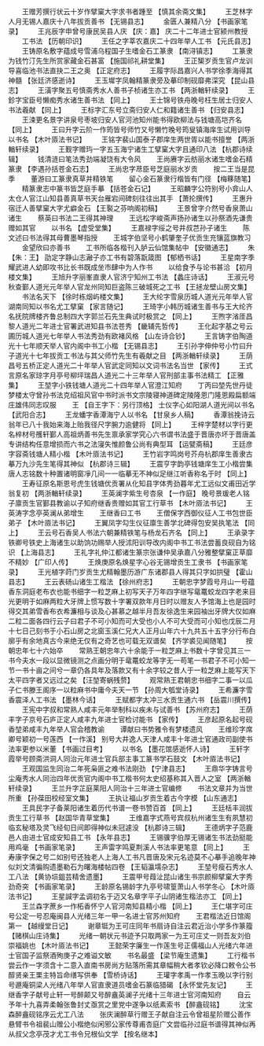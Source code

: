 <!-- { "loadSidebar": true } -->
　　王赠芳撰行状云十岁作擘窠大字求书者踵至 【慎其余斋文集】 
　　王芝林字人月无锡人嘉庆十八年拔贡善书 【无锡县志】 
　　金匮人兼精八分 【书画家笔录】 
　　王兆辰字申曾号康民吴县人庆 【庆：嘉】 庆二十二年进士官颍州教授 
　　工书法 【历朝印识】 
　　王任之字莘农嘉庆二十四年举人工书 【元氏县志】 
　　王铸原名敷字蕴成号雪浦乌程国子生嗜金石工篆隶 【南浔镇志】 
　　工篆隶为钱竹汀先生所赏家藏金石甚富 【施国祁礼耕堂集】 
　　王正榘岁贡生官卢龙训导喜临池书法直抉二王之奥 【正定府志】 
　　王履字际昌嘉兴人书学徐季海得其神髓 【张廷济感逝诗】 
　　王玉墀字凤翰精篆隶旁及摹印制砚靡弗深究 【昆山县志】 
　　王潢字聚五号慎斋秀水人善书子桢诸生亦工书 【两浙輶轩续录】 
　　王鉁字宝臣号懒痴秀水诸生善书法 【同上】 
　　王士锦号铁舟晚号枉生居士归安人书法羲献 【同上】 
　　王标字汇东号立斋归安人仁和籍诸生善书 【归安县志】 
　　王涑更名景字讲泉号枣坡归安人官河池知州能书得欧柳法与钱塘高垲齐名 【同上】 
　　王曰升字云阶一作筠皆号师竹又号懒竹晚号筠叟镇海庠生试用训导以书名 【木叶厱法书记】 
　　王铭字裴山国泰子郡庠生两世胥以能书擅誉 【两浙輶轩续录】 
　　王觐字赠玙一字五玉海宁诸生工擘窠大字且通印八法 【杭郡诗续辑】 
　　钱清涟曰笔法秀劲端凝饶有大令风 
　　王尚赓字云舫丽水诸生嗜金石精篆隶 【李遇孙括苍金石志】 
　　王尚忠字荩臣号芝庭丽水岁贡 
　　按二王当是昆季 
　　董游曰工篆隶真草并精铁笔 
　　留心金石篆隶行楷皆有门径 【梅簃随笔】 
　　精篆隶志中篆书皆芝庭手摹 【括苍金石记】 
　　王昭麟字公符别号小弇山人太仓人官江山知县善真草书天台雁宕间碑刻往往出其手 【萧抡撰传】 
　　王惠升宿迁人善擘窠大字尤癖金石 【王褧之芬响阁初稿】 
　　王景曾字介然号香泉萧山诸生 
　　蔡英曰书法二王得其神理 
　　王远松字峻斋声扬孙诸生以孙祭酒先谦贵赠如其官 
　　以书名 【虚受堂集】 
　　王嘉禄字绥之号井叔芑孙子诸生 
　　陈文述曰书法得其母曹墨琴指授 
　　王城字伯坚号小鹤肇奎子优贡生充镶蓝旗教习 
　　金望欣曰亦善书 
　　工书所临各楷刊入胪云仙馆集帖中 【安徽通志】 
　　朱 【朱：王】 劭定字静山志瀜子亦工书有碧落翫箴图 【郁栖书话】 
　　王星南字季耀武进人幼即攻书比长书既成坐巿肆中为人作书 
　　以给食予与论书甚洽 【初月楼文集】 
　　王旭升字丽峯直隶人官济宁知州工书法 【蠡庄诗话】 
　　王淑元号秋查鄞人道光元年举人官龙州同知巨盗陈三破城死之工书 【王拯龙壁山房文集】 
　　书法名天下 【徐时栋烟屿楼文集】 
　　王大纶字雪泉历城人道光元年举人官湖南同知以书名尤工擘窠 【家言随记】 
　　王琦字小韩历城诸生善书与王大纶齐名抚院牌楼齐鲁总制四大字郭兰石先生典试时极赏之 【同上】 
　　王煦字渻厓昌黎人道光二年进士官署武进知县书法苍秀 【畿辅先哲传】 
　　王化起字基之号云圃历城人道光七年举人书法秀劲有欧褚风格 【山左诗合钞】 
　　王言铸字伯陶道光十七年顺天举人官内阁中书工小楷 【无锡县志】 
　　王引孙字伸仲号小竹曰升子道光十七年拔贡工书法与其父师竹先生有羲献之目 【两浙輶轩续录】 
　　王荫昌号五桥正定人道光二十年举人官武定同知以文词书法名当世 【家传】 
　　王式言原名家琼字月亭号柳坪瑞昌人道光二十三年举人官刑部主事书法精工 【正雅集】 
　　王堃字小铁钱塘人道光二十四年举人官澄江知府 
　　丁丙曰堃先世丹徒梦楼太守曾孙书法克绍祖风官中书时派书文宗陵寝神道碑定陵隆恩门隆恩殿扁额端庄雄伟同志叹服 
　　王 【自王字下：另行顶格】 士仪字心如阳湖人道光间以书名 【武阳合志】 
　　王龙蟠字香潭海宁人以书名 【甘泉乡人稿】 
　　香潭翁挽诗云翁年已八十我始来海上贻我径尺字腕力逾健将 【同上】 
　　王梓字楚材以字行更名梓材号雘轩鄞人高祖炳善书先生禀承家学究心六书谓书法盛于晋唐亦坏于晋唐盖专讲结构任意增损而六书之法寖失惟颜鲁公尚有典型耳 【运甓斋稿】 
　　王廷彦字容斋钱塘人精小楷 【木叶厱法书记】 
　　王竹岩字鸣岗号芥舟杭郡庠生善隶古摹万九沙先生笔得其神似 【杭郡诗三辑】 
　　王震亨字韵亭钱塘庠生工小楷尝集唐人志铭数十种置诸明窗凈几间一一临摹无不神似足继江听香称名于时 【同上】 
　　王寿征原名斯恩号虎生钱塘优贡署从化知县字体秀劲暮年尤工远似文甫田近学翁复初 【两浙輶轩续录】 
　　王英澜字紫生号杏泉 【一作庭】 晚号景瑗老人铭子廪贡生官鄞县教谕以子知府继香贵赠如其官工行草书 【木叶厱法书记】 
　　王英涛字念亭英澜从弟增生 
　　王继香曰工书 
　　王僧保字西御仪征人工书包世臣弟子 【木叶厱法书记】 
　　王翼凤字勾生仪征廪生善学北碑得包安吴执笔法 【同上】 
　　王云号石香吴人书法六朝兼精铁笔与杨龙石齐名 【同上】 
　　王承录字铁卿号铁史上海诸生以助饷功赐举人授沭阳训导改内阁中书工书法尝蓄良砚自为铭识 【上海县志】 
　　王礼字礼仲江都诸生篆宗张谦仲吴承嘉八分雅整擘窠正草靡不精妙 【广印人传】 
　　王焕庚原名焕星字心谷无锡增贡生工隶书 【书画家笔录】 
　　王光植字莳门岁贡生尤精翰墨历游广东诸郡县人得其只字如拱璧 【霍山县志】 
　　王云表砀山诸生工楷法 【徐州府志】 
　　王朝忠字梦霞号月山一号蕴香东洞庭老布衣也能书细字一粒芝麻上初写天子万年四字继写鼋鼍蛟龙四字老来目光更明于如麻两粒大牙牌上惯写数十字署双款年月日时以赠友人予馆海上也是园时得交其弟雪香布衣希濂相与谈及心甚慕之越半月吾友徐逸生来园袖出牙牌大仅如麻二粒二面各四行云子曰君子不可小知而可大受也小人不可大受而可小知也戊辰二月十七日己刻书于小石山房之北窗玉溪仁兄大人正月山年六十九共五十五字分行布白廓乎有余地真古今来绝无仅有之奇艺也可载无双谱矣 【齐学裘见闻随笔】 
　　按朝忠年七十六始卒 
　　常熟王朝忠年六十余能于一粒芝麻上书数十字曾见其三一书今夫水一段以显微镜测之点画分明于鼋鼍蛟龙等字无一苟笔一书君子不可小知一节一书十亩之间兮一章仍各具年及落款又有十余字较之昔人于一粒芝麻上能写天下太平四字者又远过之矣 【汪堃寄蜗残赘】 
　　观常熟王君朝忠书细字二事一以瓜子仁书滕王阁序一以粒麻书中庸今夫天一节 【孙周大瓠堂诗录】 
　　王希濂字雪香震泽人工书法 【墨林今话】 
　　王赋都字太冲三水贡生通六书 【岳震川撰传】 
　　王宪中字叔和常熟人咸丰元年举制科以疾未与试善书 【苏州府志】 
　　王荫丰字子京号石庐正定人咸丰九年进士官检讨能书 【家传】 
　　王彦起原名起号砚香堃弟咸丰九年举人官会稽教谕 
　　谭献曰书势雅令有梦楼遗风 
　　王维珍字席卿号颖初一号莲西 【一作溪】 别号大井逸人天津人咸丰十年进士官通政司副使书法率更参以米董 【书画过目考】 
　　以书名 【墨花馆感逝怀人诗】 
　　王轩字霞举号顾斋洪洞人同治元年进士官兵部主事工篆书学石鼓文 【木叶厱法书记】 
　　王观国监生同治二年死枭匪之难书法刚劲 【宁津县志】 
　　王鼎华字铸言号尘庵秀水人同治四年优贡官内阁中书工楷书何太史绍基称其入晋人之室 【两浙輶轩续录】 
　　王兰升字芷庭莱阳人同治十三年进士官编修 
　　书法文章并为当世所重 【孙葆田校经室文集】 
　　王执让福山岁贡生着古今字模 【山东通志】 
　　王具民字子备莱阳诸生着历代书谱一卷书赞百首 【同上】 
　　王廷栝丰润拔贡生工行草书 【赵国华青草堂集】 
　　王维嘉字式燕号宾叔杭州诸生生有夙慧初临玄秘塔及灵飞经旬日间即得神似未冠遽没 【杭郡诗三辑】 
　　王德炳字子范鹿邑人由进士官成安知县工书 【永年县志】 
　　王锡骥字伯厚无锡诸生书法劲挺能用鸡毫 【书画家笔录】 
　　王声雷字鸣夏荆溪人书法率更笔意 【同上】 
　　王寿康字保之号二如别号还独老人上海人工书凡晋唐及宋元名迹莫不心摹手追晚年神似刘文清徧购遗墨勒石为曙海楼帖四卷 【王韬瀛壖杂志】 
　　王堃号瘦石秀水人工八法 【黄协埙鉏芸精舍遗墨】 
　　王震甲号葭沚昆山诸生书宗颜柳擘窠大字秀劲奇突 【书画家笔录】 
　　王龄原名锡龄字九亭号啸篁萧山人书学冬心 【木叶厱法书记】 
　　王星諴字孟调初名于迈又名章字平子山阴诸生楷法亦工 【同上】 
　　王兰森字蔗乡一作柘香怀宁人官河南知县精小楷 【同上】 
　　王仁堪字可庄号公定一号忍庵闽县人光绪三年一甲一名进士官苏州知府 
　　王君楷法近日馆阁第一 【越缦堂日记】 
　　谢章铤为王可庄同年书扇诗自注云君近治小学多作篆籀 【赌棋山庄诗集】 
　　光绪一朝状元书迹予只取两家一为王可庄丈一则吾友刘伯崇福姚也 【木叶厱法书记】 
　　王懿荣字廉生一作莲生号正儒福山人光绪六年进士官国子监祭酒殉庚子之难谥文敏 
　　书名最盛 【梁节庵生遗集】 
　　工行楷书尝云作一字须含十二意入直南书房尚方贴落所需其章幅稍大者孝钦必降口敕令公书醇贤亲王栗主特旨命缮写供奉 【雪桥诗话】 
　　王瓘字孝禹一作孝玉晚以字行别号遯庵铜梁人光绪八年举人官直隶道员嗜金石篆临猎碣 【永怀堂先友记】 
　　王继香字子献号止轩一号醉颠又号醉盦英澜子光绪十三年进士官河南知府 
　　自云予年十九喜弄柔翰张鲁封丈亟赏之里党中遂争以纸素索书 【醉盦砚铭】 
　　沈宝森醉盦砚铭序云尤工八法 
　　张庆澜醉草行赠王子献自注云令曾祖星阶赠公善作悬臂书令祖裴山赠公小楷绝似闲邪公家传尊甫杏庭广文尝临孙过庭书谱得其神似再从叔父念亭茂才尤工书令兄根仙文学 【按名继本】 
